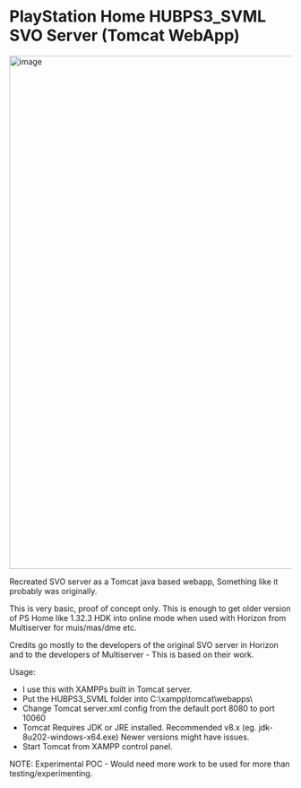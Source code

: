 # PlayStation Home HUBPS3_SVML SVO Server (Tomcat WebApp)

<img width="960" height="915" alt="image" src="https://github.com/user-attachments/assets/2558f2b8-dc1f-48be-a4b7-4e5c6e963b6b" />

Recreated SVO server as a Tomcat java based webapp, Something like it probably was originally. 

This is very basic, proof of concept only. This is enough to get older version of PS Home like 1.32.3 HDK into online mode when used with Horizon from Multiserver for muis/mas/dme etc. 

Credits go mostly to the developers of the original SVO server in Horizon and to the developers of Multiserver - This is based on their work. 

Usage: 
- I use this with XAMPPs built in Tomcat server.
- Put the HUBPS3_SVML folder into C:\xampp\tomcat\webapps\
- Change Tomcat server.xml config from the default port 8080 to port 10060
- Tomcat Requires JDK or JRE installed. Recommended v8.x (eg. jdk-8u202-windows-x64.exe) Newer versions might have issues.
- Start Tomcat from XAMPP control panel. 

NOTE: Experimental POC - Would need more work to be used for more than testing/experimenting. 
